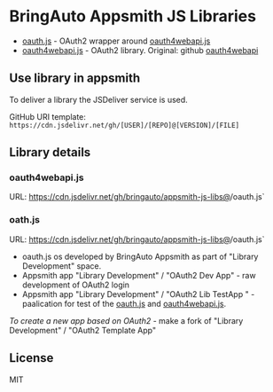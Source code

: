 
# BringAuto Appsmith JS Libraries

- [oauth.js] - OAuth2 wrapper around [oauth4webapi.js]
- [oauth4webapi.js] - OAuth2 library. Original: github [oauth4webapi]

## Use library in appsmith

To deliver a library the JSDeliver service is used.

GitHub URI template: `https://cdn.jsdelivr.net/gh/[USER]/[REPO]@[VERSION]/[FILE]`

## Library details

### oauth4webapi.js

URL: https://cdn.jsdelivr.net/gh/bringauto/appsmith-js-libs@<tag>/oauth.js`

### oath.js

URL: https://cdn.jsdelivr.net/gh/bringauto/appsmith-js-libs@<tag>/oauth.js`

- oauth.js os developed by BringAuto Appsmith as part of "Library Development" space.
- Appsmith app "Library Development" / "OAuth2 Dev App" - raw development of OAuth2 login
- Appsmith app "Library Development" / "OAuth2 Lib TestApp " - paalication for test of the [oauth.js] and [oauth4webapi.js].

*To create a new app based on OAuth2* - make a fork of "Library Development" / "OAuth2 Template App"

## License

MIT

[oauth.js]:        ./oauth.js
[oauth4webapi.js]: ./oauth4webapi.js
[oauth4webapi]:    https://github.com/panva/oauth4webapi/
